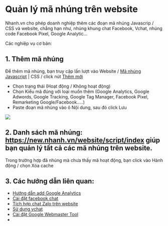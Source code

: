 # Quản lý mã nhúng trên website
Nhanh.vn cho phép doanh nghiệp thêm các đoạn mã nhúng Javascrip / CSS và website, chẳng hạn như, nhúng khung chat Facebook, Vchat, nhúng code Facebook Pixel, Google Analytic...

Các nghiệp vụ cơ bản:

## 1. Thêm mã nhúng

Để thêm mã nhúng, bạn truy cập lần lượt vào Website / [Mã nhúng Javascript](https://new.nhanh.vn/website/script/index) | CSS / click nút [Thêm mới](https://new.nhanh.vn/website/script/index?tab=add)

- Chọn trạng thái (Hoạt động / Không hoạt động)
- Chọn Kiểu mã đúng với loại muốn thêm (Google Analytics, Google Adwords, Google Tracking, Google Tag Manager, Facebook Pixel, Remarketing Google/Facebook.....)
- Paste đoạn mã nhúng vào ô Nội dung, sau đó click Lưu

![](https://raw.githubusercontent.com/nhanhapi/manual/master/docs/website/img/thong-tin-ma-nhung.png)

##  2. Danh sách mã nhúng: https://new.nhanh.vn/website/script/index giúp bạn quản lý tất cả các mã nhúng trên website.

Trong trường hợp đã nhúng mà chưa thấy mã hoạt động, bạn click vào Hành động / chọn Xóa cache

## 3. Các hướng dẫn liên quan:

- [Hướng dẫn add Google Analytics](https://manual.nhanh.vn/website/quan-ly-ma-nhung/cat-dat-google-analytics-cho-website)
- [Cài đặt facebook chat](https://manual.nhanh.vn/website/quan-ly-ma-nhung/tich-hop-facebook-chat-tren-website)
- [Tích hợp chat Zalo trên website](https://manual.nhanh.vn/website/quan-ly-ma-nhung/tich-hop-chat-zalo-vao-website)
- [Sử dụng vchat](https://manual.nhanh.vn/website/quan-ly-ma-nhung/cach-su-dung-vchat)
- [Cài đặt Google Webmaster Tool ](https://manual.nhanh.vn/website/quan-ly-ma-nhung/cai-dat-google-webmaster-tool)
- []()
